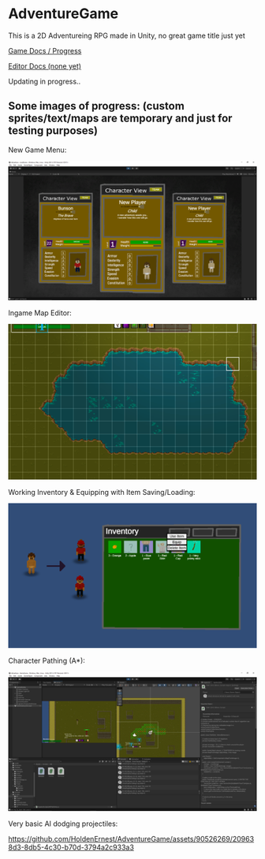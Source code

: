 # AdventureGame
This is a 2D Adventureing RPG made in Unity, no great game title just yet

[Game Docs / Progress](https://docs.google.com/presentation/d/1c1YuuocX--e2pcbloKZmMppFJMC4r81tmgDtr8oda8E/edit#slide=id.g219fb977e1d_0_0)

[Editor Docs (none yet)]()

Updating in progress..

## Some images of progress: (custom sprites/text/maps are temporary and just for testing purposes)

New Game Menu:

<img src="/ProgressMedia/menu.png" alt="Menu" width="800"/>

Ingame Map Editor:

<img src="/ProgressMedia/lake.png" alt="Map" width="800"/>

Working Inventory & Equipping with Item Saving/Loading:

<img src="/ProgressMedia/AdventureInv2.png" alt="Pathing" width="800"/>

Character Pathing (A*):

<img src="/ProgressMedia/pathing.png" alt="Pathing" width="800"/>

Very basic AI dodging projectiles:

https://github.com/HoldenErnest/AdventureGame/assets/90526269/209638d3-8db5-4c30-b70d-3794a2c933a3

